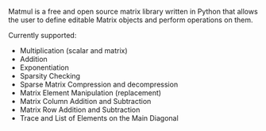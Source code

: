 Matmul is a free and open source matrix library written in Python that allows the user to define editable Matrix objects and perform operations on them.

Currently supported:
  - Multiplication (scalar and matrix)
  - Addition
  - Exponentiation
  - Sparsity Checking
  - Sparse Matrix Compression and decompression
  - Matrix Element Manipulation (replacement)
  - Matrix Column Addition and Subtraction
  - Matrix Row Addition and Subtraction
  - Trace and List of Elements on the Main Diagonal

